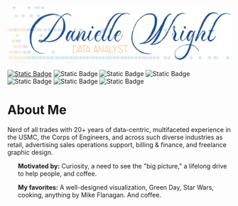 ![Header](./DW-DA-LIB.png)

[![Static Badge](https://img.shields.io/badge/LinkedIn-profile-blue?logo=python&logoColor=white&color=0a66c2)](https://www.linkedin.com/in/daniellenwright/)
![Static Badge](https://img.shields.io/badge/Excel-nerd-green?logo=microsoftexcel&color=21a366)
![Static Badge](https://img.shields.io/badge/Tableau-aficionado-orange?logo=tableau&logoColor=white&color=ed9357)
![Static Badge](https://img.shields.io/badge/SQL-specialist-blue?logo=postgresql&logoColor=white&color=336791)
![Static Badge](https://img.shields.io/badge/Python-enthusiast-blue?logo=python&logoColor=white&color=ffd948)
![Static Badge](https://img.shields.io/badge/D%26D-CoS_DM-purple?logo=dungeonsanddragons&color=5e5ea5)
![Static Badge](https://img.shields.io/badge/AO3-author-red?logo=archiveofourown&color=960100)

# About Me
Nerd of all trades with 20+ years of data-centric, multifaceted experience in the USMC, the Corps of Engineers, and across such diverse industries as retail, advertising sales operations support, billing & finance, and freelance graphic design.

<ul><b>Motivated by:</b> Curiosity, a need to see the "big picture," a lifelong drive to help people, and coffee.</ul>
<ul><b>My favorites:</b> A well-designed visualization, Green Day, Star Wars, cooking, anything by Mike Flanagan. And coffee.</ul>
